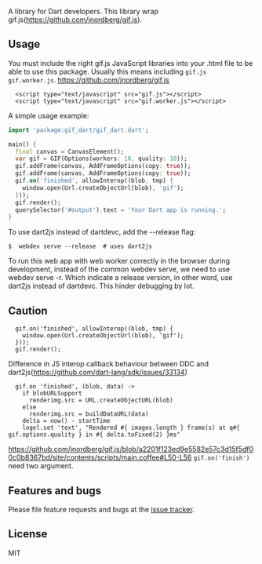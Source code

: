 A library for Dart developers.
This library wrap gif.js(https://github.com/jnordberg/gif.js).


## Usage
You must include the right gif.js JavaScript libraries into your .html file to be able to use this package. Usually this means including `gif.js` `gif.worker.js`. https://github.com/jnordberg/gif.js
```
  <script type="text/javascript" src="gif.js"></script>
  <script type="text/javascript" src="gif.worker.js"></script>
```

A simple usage example:

```dart
import 'package:gif_dart/gif_dart.dart';

main() {
  final canvas = CanvasElement();
  var gif = GIF(Options(workers: 10, quality: 10));
  gif.addFrame(canvas, AddFrameOptions(copy: true));
  gif.addFrame(canvas, AddFrameOptions(copy: true));
  gif.on('finished', allowInterop((blob, tmp) {
    window.open(Url.createObjectUrl(blob), 'gif');
  }));
  gif.render();
  querySelector('#output').text = 'Your Dart app is running.';
}
```

To use dart2js instead of dartdevc, add the --release flag:
```
$  webdev serve --release  # uses dart2js
```
To run this web app with web worker correctly in the browser during development, instead of the common webdev serve, we need to use webdev serve -r. Which indicate a release version, in other word, use dart2js instead of dartdevc. This hinder debugging by lot.

## Caution
```
  gif.on('finished', allowInterop((blob, tmp) {
    window.open(Url.createObjectUrl(blob), 'gif');
  }));
  gif.render();
```
Difference in JS interop callback behaviour between DDC and dart2js(https://github.com/dart-lang/sdk/issues/33134)

```
  gif.on 'finished', (blob, data) ->
    if blobURLSupport
      renderimg.src = URL.createObjectURL(blob)
    else
      renderimg.src = buildDataURL(data)
    delta = now() - startTime
    logel.set 'text', "Rendered #{ images.length } frame(s) at q#{ gif.options.quality } in #{ delta.toFixed(2) }ms"
```
https://github.com/jnordberg/gif.js/blob/a2201f123ed9e5582e57c3d15f5df00c0b8367bd/site/contents/scripts/main.coffee#L50-L56
`gif.on('finish')` need two argument.

## Features and bugs

Please file feature requests and bugs at the [issue tracker][tracker].

[tracker]: http://example.com/issues/replaceme

## License
MIT
